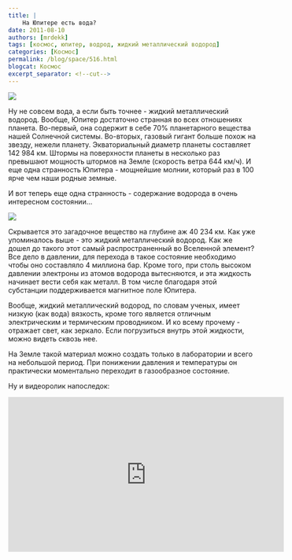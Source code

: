 ```yaml
---
title: |
    На Юпитере есть вода?
date: 2011-08-10
authors: [mrdekk]
tags: [космос, юпитер, водрод, жидкий металлический водород]
categories: [Космос]
permalink: /blog/space/516.html
blogcat: Космос
excerpt_separator: <!--cut-->
---
```



![](http://itw66.ru/uploads/images/00/00/01/2011/08/10/788580.jpg)


Ну не совсем вода, а если быть точнее - жидкий металлический водород. Вообще, Юпитер достаточно странная во всех отношениях планета. Во-первый, она содержит в себе 70% планетарного вещества нашей Солнечной системы. Во-вторых, газовый гигант больше похож на звезду, нежели планету. Экваториальный диаметр планеты составляет 142 984 км. Штормы на поверхности планеты в несколько раз превышают мощность штормов на Земле (скорость ветра 644 км/ч). И еще одна странность Юпитера - мощнейшие молнии, который раз в 100 ярче чем наши родные земные. 

И вот теперь еще одна странность - содержание водорода в очень интересном состоянии...


<!--cut-->



![](http://itw66.ru/uploads/images/00/00/01/2011/08/10/bd55b6.png)


Скрывается это загадочное вещество на глубине аж 40 234 км. Как уже упоминалось выше - это жидкий металлический водород. Как же дошел до такого этот самый распространенный во Вселенной элемент? Все дело в давлении, для перехода в такое состояние необходимо чтобы оно составляло 4 миллиона бар. Кроме того, при столь высоком давлении электроны из атомов водорода вытесняются, и эта жидкость начинает вести себя как металл. В том числе благодаря этой субстанции поддерживается магнитное поле Юпитера. 

Вообще, жидкий металлический водород, по словам ученых, имеет низкую (как вода) вязкость, кроме того является отличным электрическим и термическим проводником. И ко всему прочему - отражает свет, как зеркало. Если погрузиться внутрь этой жидкости, можно видеть сквозь нее. 

На Земле такой материал можно создать только в лаборатории и всего на небольшой период. При понижении давления и температуры он практически моментально переходит в газообразное состояние.

Ну и видеоролик напоследок:

<iframe width="560" height="315" src="https://www.youtube.com/embed/QO27Wjl8e9c" title="YouTube video player" frameborder="0" allow="accelerometer; autoplay; clipboard-write; encrypted-media; gyroscope; picture-in-picture; web-share" allowfullscreen></iframe>
